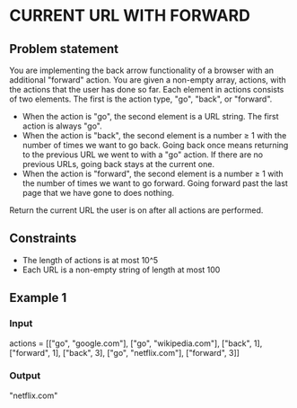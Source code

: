 # CURRENT URL WITH FORWARD

## Problem statement

You are implementing the back arrow functionality of a browser with an additional "forward" action. You are given a
non-empty array, actions, with the actions that the user has done so far. Each element in actions consists of two
elements. The first is the action type, "go", "back", or "forward".

- When the action is "go", the second element is a URL string. The first action is always "go".
- When the action is "back", the second element is a number ≥ 1 with the number of times we want to go back. Going back
  once means returning to the previous URL we went to with a "go" action. If there are no previous URLs, going back
  stays
  at the current one.
- When the action is "forward", the second element is a number ≥ 1 with the number of times we want to go forward. Going
  forward past the last page that we have gone to does nothing.

Return the current URL the user is on after all actions are performed.

## Constraints

- The length of actions is at most 10^5
- Each URL is a non-empty string of length at most 100

## Example 1

### Input

actions = [["go", "google.com"],
["go", "wikipedia.com"],
["back", 1],
["forward", 1],
["back", 3],
["go", "netflix.com"],
["forward", 3]]

### Output

"netflix.com"